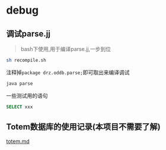 # debug

## 调试parse.jj

> bash下使用,用于编译parse.jj,一步到位

```bash
sh recompile.sh
```

注释掉`package drz.oddb.parse;`即可取出来编译调试

```bash
java parse
```

一些测试用的语句

```SQL
SELECT xxx
```

## Totem数据库的使用记录(本项目不需要了解)

[totem.md](totem.md)
